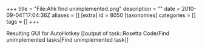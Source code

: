 +++
title = "File:Ahk find unimplemented.png"
description = ""
date = 2010-09-04T17:04:36Z
aliases = []
[extra]
id = 8050
[taxonomies]
categories = []
tags = []
+++

Resulting GUI for AutoHotkey [[output of task::Rosetta Code/Find unimplemented tasks|Find unimplemented task]]
